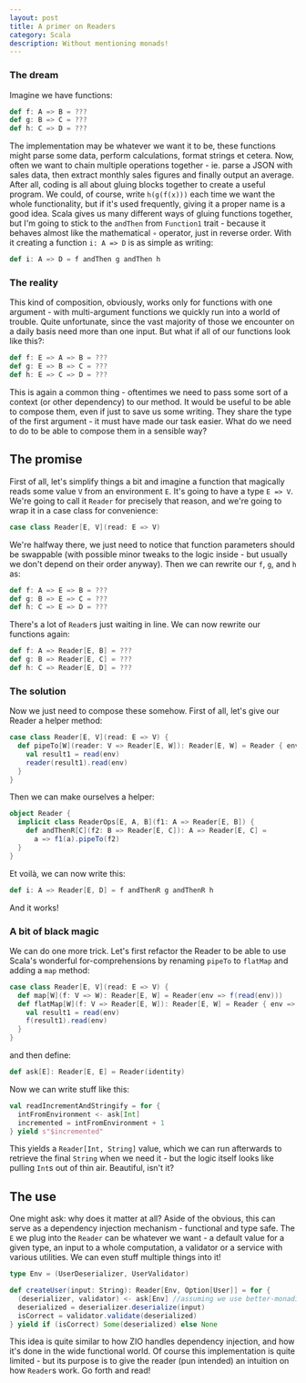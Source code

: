 ```yaml
---
layout: post
title: A primer on Readers
category: Scala
description: Without mentioning monads!
---
```

### The dream
Imagine we have functions:

```Scala
def f: A => B = ???
def g: B => C = ???
def h: C => D = ???
```

The implementation may be whatever we want it to be, these functions might parse some data, perform calculations, format strings et cetera. Now, often we want to chain multiple operations together - ie. parse a JSON with sales data, then extract monthly sales figures and finally output an average. After all, coding is all about gluing blocks together to create a useful program.
We could, of course, write `h(g(f(x)))` each time we want the whole functionality, but if it's used frequently, giving it a proper name is a good idea.
Scala gives us many different ways of gluing functions together, but I'm going to stick to the `andThen` from `Function1` trait - because it behaves almost like the mathematical `∘` operator, just in reverse order. With it creating a function `i: A => D` is as simple as writing:

```Scala
def i: A => D = f andThen g andThen h
```

### The reality
This kind of composition, obviously, works only for functions with one argument - with multi-argument functions we quickly run into a world of trouble. Quite unfortunate, since the vast majority of those we encounter on a daily basis need more than one input. But what if all of our functions look like this?:

```Scala
def f: E => A => B = ???
def g: E => B => C = ???
def h: E => C => D = ???
```

This is again a common thing - oftentimes we need to pass some sort of a context (or other dependency) to our method. It would be useful to be able to compose them, even if just to save us some writing.
They share the type of the first argument - it must have made our task easier. What do we need to do to be able to compose them in a sensible way?

## The promise
First of all, let's simplify things a bit and imagine a function that magically reads some value `V` from an environment `E`. It's going to have a type `E => V`. We're going to call it `Reader` for precisely that reason, and we're going to wrap it in a case class for convenience:

```Scala
case class Reader[E, V](read: E => V)
```

We're halfway there, we just need to notice that function parameters should be swappable (with possible minor tweaks to the logic inside - but usually we don't depend on their order anyway). Then we can rewrite our `f`, `g`, and `h` as:

```Scala
def f: A => E => B = ???
def g: B => E => C = ???
def h: C => E => D = ???
```

There's a lot of `Reader`s just waiting in line. We can now rewrite our functions again:

```Scala
def f: A => Reader[E, B] = ???
def g: B => Reader[E, C] = ???
def h: C => Reader[E, D] = ???
```

### The solution
Now we just need to compose these somehow. First of all, let's give our Reader a helper method:

```Scala
case class Reader[E, V](read: E => V) {
  def pipeTo[W](reader: V => Reader[E, W]): Reader[E, W] = Reader { env =>
    val result1 = read(env)
    reader(result1).read(env)
  }
}
```

Then we can make ourselves a helper:

```Scala
object Reader {
  implicit class ReaderOps[E, A, B](f1: A => Reader[E, B]) {
    def andThenR[C](f2: B => Reader[E, C]): A => Reader[E, C] =
      a => f1(a).pipeTo(f2)
  }
}
```

Et voilà, we can now write this:

```Scala
def i: A => Reader[E, D] = f andThenR g andThenR h
```

And it works!

### A bit of black magic
We can do one more trick. Let's first refactor the Reader to be able to use Scala's wonderful for-comprehensions by renaming `pipeTo` to `flatMap` and adding a `map` method:

```Scala
case class Reader[E, V](read: E => V) {
  def map[W](f: V => W): Reader[E, W] = Reader(env => f(read(env)))
  def flatMap[W](f: V => Reader[E, W]): Reader[E, W] = Reader { env =>
    val result1 = read(env)
    f(result1).read(env)
  }
}
```

and then define:

```Scala
def ask[E]: Reader[E, E] = Reader(identity)
```

Now we can write stuff like this:

```Scala
val readIncrementAndStringify = for {
  intFromEnvironment <- ask[Int]
  incremented = intFromEnvironment + 1
} yield s"$incremented"
```

This yields a `Reader[Int, String]` value, which we can run afterwards to retrieve the final `String` when we need it - but the logic itself looks like pulling `Int`s out of thin air. Beautiful, isn't it?

## The use
One might ask: why does it matter at all? Aside of the obvious, this can serve as a dependency injection mechanism - functional and type safe. The `E` we plug into the `Reader` can be whatever we want - a default value for a given type, an input to a whole computation, a validator or a service with various utilities. We can even stuff multiple things into it!

```Scala
type Env = (UserDeserializer, UserValidator)

def createUser(input: String): Reader[Env, Option[User]] = for {
  (deserializer, validator) <- ask[Env] //assuming we use better-monadic-for plugin. Who doesn't?
  deserialized = deserializer.deserialize(input)
  isCorrect = validator.validate(deserialized)
} yield if (isCorrect) Some(deserialized) else None
```

This idea is quite similar to how ZIO handles dependency injection, and how it's done in the wide functional world. Of course this implementation is quite limited - but its purpose is to give the reader (pun intended) an intuition on how `Reader`s work. Go forth and read!

